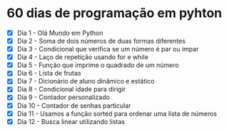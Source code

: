 # 60 dias de programação em pyhton

- [x] Dia 1 - Olá Mundo em Python
- [x] Dia 2 - Soma de dois números de duas formas diferentes
- [x] Dia 3 - Condicional que verifica se um número é par ou impar
- [x] Dia 4 - Laço de repetição usando for e while
- [x] Dia 5 - Função que imprime o quadrado de um número
- [x] Dia 6 - Lista de frutas
- [x] Dia 7 - Dicionário de aluno dinâmico e estático
- [x] Dia 8 - Condicional idade para dirigir
- [x] Dia 9 - Contador personalizado
- [x] Dia 10 - Contador de senhas particular
- [x] Dia 11 - Usamos a função sorted para ordenar uma lista de números
- [x] Dia 12 - Busca linear utilizando listas